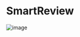 # SmartReview

![image](https://github.com/user-attachments/assets/3d7b417c-0806-4b52-bdc8-84209e1aa9dc)
